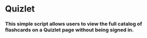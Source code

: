 # Quizlet
### This simple script allows users to view the full catalog of flashcards on a Quizlet page without being signed in.